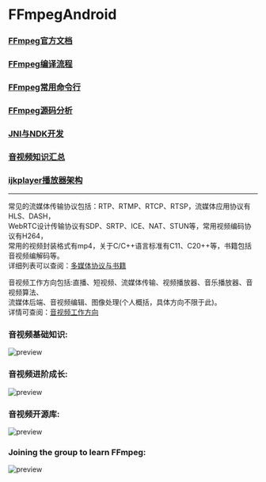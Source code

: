 # FFmpegAndroid

### [FFmpeg官方文档](https://ffmpeg.org/)
### [FFmpeg编译流程](https://github.com/xufuji456/FFmpegAndroid/blob/master/doc/FFmpeg_compile_shell.md)
### [FFmpeg常用命令行](https://github.com/xufuji456/FFmpegAndroid/blob/master/doc/FFmpeg_command_line.md)
### [FFmpeg源码分析](https://github.com/xufuji456/FFmpegAndroid/blob/master/doc/FFmpeg_sourcecode.md)
### [JNI与NDK开发](https://github.com/xufuji456/FFmpegAndroid/blob/master/doc/JNI_develop_practice.md)
### [音视频知识汇总](https://github.com/xufuji456/FFmpegAndroid/blob/master/doc/multimedia_knowledge.md)
### [ijkplayer播放器架构](https://github.com/xufuji456/FFmpegAndroid/blob/master/doc/player_framework.md)

----------------------------------------------------------------------------------------------------

常见的流媒体传输协议包括：RTP、RTMP、RTCP、RTSP，流媒体应用协议有HLS、DASH，</br>
WebRTC设计传输协议有SDP、SRTP、ICE、NAT、STUN等，常用视频编码协议有H264，</br>
常用的视频封装格式有mp4，关于C/C++语言标准有C11、C20++等，书籍包括音视频编解码等。</br>
详细列表可以查阅：[多媒体协议与书籍](https://github.com/xufuji456/FFmpegAndroid/blob/master/doc/multimedia_protocol.md)

音视频工作方向包括:直播、短视频、流媒体传输、视频播放器、音乐播放器、音视频算法、</br>
流媒体后端、音视频编辑、图像处理(个人概括，具体方向不限于此)。</br>
详情可查阅：[音视频工作方向](https://github.com/xufuji456/FFmpegAndroid/blob/master/doc/multimedia_work.md)

### 音视频基础知识:
![preview](https://github.com/xufuji456/FFmpegAndroid/blob/master/picture/multimedia_baseline.png)

### 音视频进阶成长:
![preview](https://github.com/xufuji456/FFmpegAndroid/blob/master/picture/multimedia_main.png)

### 音视频开源库:
![preview](https://github.com/xufuji456/FFmpegAndroid/blob/master/picture/multimedia_library.png)

### Joining the group to learn FFmpeg:
![preview](https://github.com/xufuji456/FFmpegAndroid/blob/master/picture/ffmpeg_group.png)

